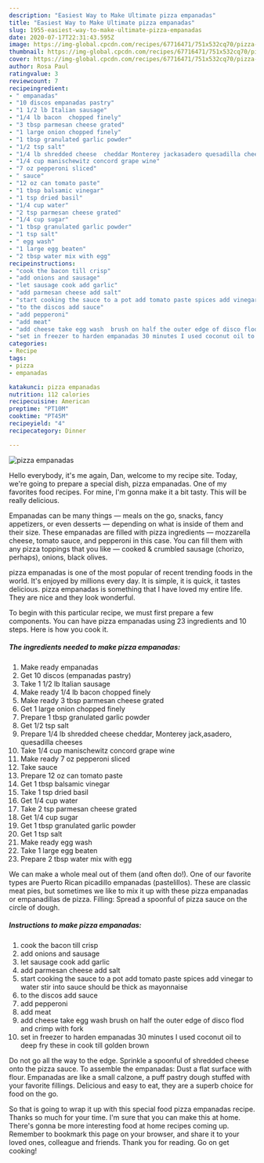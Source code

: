 ```yaml
---
description: "Easiest Way to Make Ultimate pizza empanadas"
title: "Easiest Way to Make Ultimate pizza empanadas"
slug: 1955-easiest-way-to-make-ultimate-pizza-empanadas
date: 2020-07-17T22:31:43.595Z
image: https://img-global.cpcdn.com/recipes/67716471/751x532cq70/pizza-empanadas-recipe-main-photo.jpg
thumbnail: https://img-global.cpcdn.com/recipes/67716471/751x532cq70/pizza-empanadas-recipe-main-photo.jpg
cover: https://img-global.cpcdn.com/recipes/67716471/751x532cq70/pizza-empanadas-recipe-main-photo.jpg
author: Rosa Paul
ratingvalue: 3
reviewcount: 7
recipeingredient:
- " empanadas"
- "10 discos empanadas pastry"
- "1 1/2 lb Italian sausage"
- "1/4 lb bacon  chopped finely"
- "3 tbsp parmesan cheese grated"
- "1 large onion chopped finely"
- "1 tbsp granulated garlic powder"
- "1/2 tsp salt"
- "1/4 lb shredded cheese  cheddar Monterey jackasadero quesadilla cheeses"
- "1/4 cup manischewitz concord grape wine"
- "7 oz pepperoni sliced"
- " sauce"
- "12 oz can tomato paste"
- "1 tbsp balsamic vinegar"
- "1 tsp dried basil"
- "1/4 cup water"
- "2 tsp parmesan cheese grated"
- "1/4 cup sugar"
- "1 tbsp granulated garlic powder"
- "1 tsp salt"
- " egg wash"
- "1 large egg beaten"
- "2 tbsp water mix with egg"
recipeinstructions:
- "cook the bacon till crisp"
- "add onions and sausage"
- "let sausage cook add garlic"
- "add parmesan cheese add salt"
- "start cooking the sauce to a pot add tomato paste spices add vinegar to water stir into sauce should be thick as mayonnaise"
- "to the discos add sauce"
- "add pepperoni"
- "add meat"
- "add cheese take egg wash  brush on half the outer edge of disco flod and crimp with fork"
- "set in freezer to harden empanadas 30 minutes I used coconut oil to deep  fry these in cook till golden brown"
categories:
- Recipe
tags:
- pizza
- empanadas

katakunci: pizza empanadas 
nutrition: 112 calories
recipecuisine: American
preptime: "PT10M"
cooktime: "PT45M"
recipeyield: "4"
recipecategory: Dinner

---
```



![pizza empanadas](https://img-global.cpcdn.com/recipes/67716471/751x532cq70/pizza-empanadas-recipe-main-photo.jpg)

Hello everybody, it's me again, Dan, welcome to my recipe site. Today, we're going to prepare a special dish, pizza empanadas. One of my favorites food recipes. For mine, I'm gonna make it a bit tasty. This will be really delicious.

Empanadas can be many things — meals on the go, snacks, fancy appetizers, or even desserts — depending on what is inside of them and their size. These empanadas are filled with pizza ingredients — mozzarella cheese, tomato sauce, and pepperoni in this case. You can fill them with any pizza toppings that you like — cooked &amp; crumbled sausage (chorizo, perhaps), onions, black olives.

pizza empanadas is one of the most popular of recent trending foods in the world. It's enjoyed by millions every day. It is simple, it is quick, it tastes delicious. pizza empanadas is something that I have loved my entire life. They are nice and they look wonderful.


To begin with this particular recipe, we must first prepare a few components. You can have pizza empanadas using 23 ingredients and 10 steps. Here is how you cook it.

<!--inarticleads1-->

##### The ingredients needed to make pizza empanadas:

1. Make ready  empanadas
1. Get 10 discos (empanadas pastry)
1. Take 1 1/2 lb Italian sausage
1. Make ready 1/4 lb bacon  chopped finely
1. Make ready 3 tbsp parmesan cheese grated
1. Get 1 large onion chopped finely
1. Prepare 1 tbsp granulated garlic powder
1. Get 1/2 tsp salt
1. Prepare 1/4 lb shredded cheese  cheddar, Monterey jack,asadero, quesadilla cheeses
1. Take 1/4 cup manischewitz concord grape wine
1. Make ready 7 oz pepperoni sliced
1. Take  sauce
1. Prepare 12 oz can tomato paste
1. Get 1 tbsp balsamic vinegar
1. Take 1 tsp dried basil
1. Get 1/4 cup water
1. Take 2 tsp parmesan cheese grated
1. Get 1/4 cup sugar
1. Get 1 tbsp granulated garlic powder
1. Get 1 tsp salt
1. Make ready  egg wash
1. Take 1 large egg beaten
1. Prepare 2 tbsp water mix with egg


We can make a whole meal out of them (and often do!). One of our favorite types are Puerto Rican picadillo empanadas (pastelillos). These are classic meat pies, but sometimes we like to mix it up with these pizza empanadas or empanadillas de pizza. Filling: Spread a spoonful of pizza sauce on the circle of dough. 

<!--inarticleads2-->

##### Instructions to make pizza empanadas:

1. cook the bacon till crisp
1. add onions and sausage
1. let sausage cook add garlic
1. add parmesan cheese add salt
1. start cooking the sauce to a pot add tomato paste spices add vinegar to water stir into sauce should be thick as mayonnaise
1. to the discos add sauce
1. add pepperoni
1. add meat
1. add cheese take egg wash  brush on half the outer edge of disco flod and crimp with fork
1. set in freezer to harden empanadas 30 minutes I used coconut oil to deep  fry these in cook till golden brown


Do not go all the way to the edge. Sprinkle a spoonful of shredded cheese onto the pizza sauce. To assemble the empanadas: Dust a flat surface with flour. Empanadas are like a small calzone, a puff pastry dough stuffed with your favorite fillings. Delicious and easy to eat, they are a superb choice for food on the go. 

So that is going to wrap it up with this special food pizza empanadas recipe. Thanks so much for your time. I'm sure that you can make this at home. There's gonna be more interesting food at home recipes coming up. Remember to bookmark this page on your browser, and share it to your loved ones, colleague and friends. Thank you for reading. Go on get cooking!
